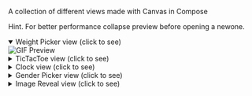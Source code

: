 A collection of different views made with Canvas in Compose

Hint. For better performance collapse preview before opening a newone.

<details open>
  <summary>Weight Picker view (click to see)</summary>
  <a>
    <img height="400" src="https://github.com/ukhanyov/CanvasWorkshop/blob/master/gif_weight_picker.gif" alt="GIF Preview"> 
  </a>
</details>

<details>
  <summary>TicTacToe view (click to see)</summary>
  <a>
    <img height="400" src="https://github.com/ukhanyov/CanvasWorkshop/blob/master/gif_TicTacToe.gif" alt="GIF Preview"> 
  </a>
</details>

<details>
  <summary>Clock view (click to see)</summary>
  <a>
    <img height="400" src="https://github.com/ukhanyov/CanvasWorkshop/blob/master/gif_clock.gif" alt="GIF Preview"> 
  </a>
</details>

<details>
  <summary>Gender Picker view (click to see)</summary>
  <a>
    <img height="400" src="https://github.com/ukhanyov/CanvasWorkshop/blob/master/gif_gender_picker.gif" alt="GIF Preview"> 
  </a>
</details>

<details>
  <summary>Image Reveal view (click to see)</summary>
  <a>
    <img height="400" src="https://github.com/ukhanyov/CanvasWorkshop/blob/master/gif_image_reveal.gif" alt="GIF Preview"> 
  </a>
</details>
